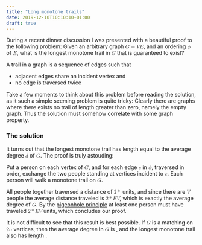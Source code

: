 ```yaml
---
title: "Long monotone trails"
date: 2019-12-10T10:10:10+01:00
draft: true
---
```


During a recent dinner discussion I was presented with a beautiful proof to the
following problem: Given an arbitrary graph <math><mi>G</mi> <mo>=</mo> (<mi>V</mi>, <mi>E</mi>)</math>, and an
ordering <math><mi>ϕ</mi></math> of <math><mi>E</mi></math>, what is the longest monotone trail
in <math><mi>G</mi></math> that is guaranteed to exist?

<!--more-->

A trail in a graph is a sequence of edges such that

 * adjacent edges share an incident vertex and
 * no edge is traversed twice

Take a few moments to think about this problem before reading the solution, as
it such a simple seeming problem is quite tricky: Clearly there are graphs where
there exists no trail of length greater than zero, namely the empty graph. Thus
the solution must somehow correlate with some graph property.

### The solution

It turns out that the longest monotone trail has length equal to the average
degree <math><mover><mi>d</mi> &#x203E;</mover></math> of <math><mi>G</mi></math>. The proof is truly
astouding:

Put a person on each vertex of <math><mi>G</mi></math>, and for each edge <math><mi>e</mi></math>
in <math><mi>ϕ</mi></math>, traversed in order, exchange the two people standing at
vertices incident to <math><mi>e</mi></math>. Each person will walk a monotone trail on
<math><mi>G</mi></math>.

All people together traversed a distance of <math><mi>2</mi> <mo>\*</mo> |E|</math> units,
and since there are <math>|<mi>V</mi>|</math> people the average distance
traveled is <math><mi>2</mi> <mo>\*</mo> |<mi>E</mi>| / |<mi>V</mi>|</math>, which is
exactly the average degree of <math><mi>G</mi></math>. By the [pigeonhole
principle](https://en.wikipedia.org/wiki/Pigeonhole_principle) at least one
person must have traveled <math><mi>2</mi> <mo>\*</mo> |<mi>E</mi>| / |<mi>V</mi>|</math>
units, which concludes our proof.

It is not difficult to see that this result is best possible. If
<math><mi>G</mi></math> is a matching on <math><mi>2</mi> <mi>n</mi></math>
vertices, then the average degree in <math><mi>G</mi></math> is <math>1</math>,
and the longest monotone trail also has length <math>1</math>.
